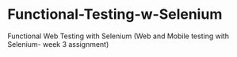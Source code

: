 # Functional-Testing-w-Selenium
Functional Web Testing with Selenium (Web and Mobile testing with Selenium- week 3 assignment)
